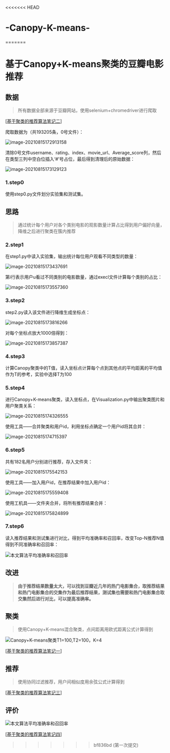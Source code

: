 <<<<<<< HEAD
# -Canopy-K-means-
=======
# 基于Canopy+K-means聚类的豆瓣电影推荐



## 数据

> 所有数据全部来源于豆瓣网站，使用selenium+chromedriver进行爬取

[[基于聚类的推荐算法笔记二](https://blog.csdn.net/jiaoooooo/article/details/119045527)]

爬取数据为（共193205条，0号文件）：

![image-20210815172913158](C:\Users\Jiao1\AppData\Roaming\Typora\typora-user-images\image-20210815172913158.png)

清除0号文件username、rating、index、movie_url、Average_score列，然后在类型三列中空白位插入‘#’号占位，最后得到清理后的原始数据：

![image-20210815173129123](C:\Users\Jiao1\AppData\Roaming\Typora\typora-user-images\image-20210815173129123.png)

### 1.step0

使用step0.py文件划分实验集和测试集。

## 思路

> 通过统计每个用户对各个类别电影的观影数量计算占比得到用户偏好向量，降维之后进行聚类在簇内推荐

### 2.step1

在step1.py中读入实验集，输出统计每位用户观看不同类型的数量：

![image-20210815173437691](C:\Users\Jiao1\AppData\Roaming\Typora\typora-user-images\image-20210815173437691.png)

第i行表示用户u看过不同类别的电影数量，通过execl文件计算每个类别的占比：

![image-20210815173557360](C:\Users\Jiao1\AppData\Roaming\Typora\typora-user-images\image-20210815173557360.png)

### 3.step2

step2.py读入该文件进行降维生成坐标点：

![image-20210815173816266](C:\Users\Jiao1\AppData\Roaming\Typora\typora-user-images\image-20210815173816266.png)

对每个坐标点放大1000倍得到：

![image-20210815173857387](C:\Users\Jiao1\AppData\Roaming\Typora\typora-user-images\image-20210815173857387.png)

### 4.step3

计算Canopy聚类中的T值，读入坐标点计算每个点到其他点的平均距离的平均值作为T的参考，实验中选择T为100

### 5.step4

进行Canopy+K-means聚类，读入坐标点，在Visualization.py中输出聚类图片和用户聚类关系：

![image-20210815174326555](C:\Users\Jiao1\AppData\Roaming\Typora\typora-user-images\image-20210815174326555.png)

使用工具——合并聚类和用户id，利用坐标点确定一个用户id将其合并：

![image-20210815174715397](C:\Users\Jiao1\AppData\Roaming\Typora\typora-user-images\image-20210815174715397.png)

### 6.step5

共有182名用户分别进行推荐，存入文件夹：

![image-20210815175542153](C:\Users\Jiao1\AppData\Roaming\Typora\typora-user-images\image-20210815175542153.png)

使用工具——加入用户id，在推荐结果中加入用户id：

![image-20210815175559408](C:\Users\Jiao1\AppData\Roaming\Typora\typora-user-images\image-20210815175559408.png)

使用工机具——文件夹合并，将所有推荐结果合并：

![image-20210815175824899](C:\Users\Jiao1\AppData\Roaming\Typora\typora-user-images\image-20210815175824899.png)

### 7.step6

读入推荐结果和测试集进行对比，得到平均准确率和召回率，改变Top-N推荐N值得到不同准确率和召回率：

![本文算法平均准确率和召回率](D:\experiment\第三次豆瓣\测试4_K近邻=30\train\本文算法平均准确率和召回率.jpg)



## 改进

> **由于推荐结果数量太大，可以找到豆瓣近几年的热门电影集合，取推荐结果和热门电影集合的交集作为最后推荐结果，测试集也需要和热门电影集合取交集然后进行对比，可以提高准确率。**

## 聚类

> 使用Canopy+K-means混合聚类，点间距离用欧式距离公式计算得到

![Canopy+K-means聚类T1=100,T2=100，K=4](D:\experiment\第三次豆瓣\测试4_K近邻=30\train\Canopy+K-means聚类T1=100,T2=100，K=4.png)

[[基于聚类的推荐算法笔记一](https://blog.csdn.net/jiaoooooo/article/details/119045349)]

## 推荐

> 使用协同过滤推荐，用户间相似度用余弦公式计算得到

[[基于聚类的推荐算法笔记三](https://blog.csdn.net/jiaoooooo/article/details/119573288)]

## 评价

![本文算法平均准确率和召回率](D:\experiment\第三次豆瓣\测试4_K近邻=30\train\本文算法平均准确率和召回率.jpg)

[[基于聚类的推荐算法笔记四](https://blog.csdn.net/jiaoooooo/article/details/119573497)]

>>>>>>> bf836bd (第一次提交)
